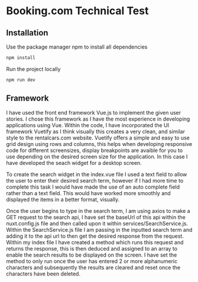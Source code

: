 # Booking.com Technical Test

## Installation

Use the package manager npm to install all dependencies 

```bash
npm install
```

Run the project locally 

```bash
npm run dev
```


## Framework

I have used the front end framework Vue.js to implement the given user stories. I chose this framework as I have the most experience in developing applications using Vue. Within the code, I have incorporated the UI framework Vuetify as I think visually this creates a very clean, and similar style to the rentalcars.com website. Vuetify offers a simple and easy to use grid design using rows and columns, this helps when developing responsive code for different screensizes, display breakpoints are avaible for you to use depending on the desired screen size for the application. In this case I have developed the seach widget for a desktop screen.

To create the search widget in the index.vue file I used a text field to allow the user to enter their desired search term, however if I had more time to complete this task I would have made the use of an auto complete field rather than a text field. This would have worked more smoothly and displayed the items in a better format, visually. 

Once the user begins to type in the search term, I am using axios to make a GET request to the search api, I have set the baseUrl of this api within the nuxt.config.js file and then called upon it within services/SearchService.js. Within the SearchService.js file I am passing in the inputted search term and adding it to the api url to then get the desired response from the request. Within my index file I have created a method which runs this request and returns the response, this is then deduced and assigned to an array to enable the search results to be displayed on the screen. I have set the method to only run once the user has entered 2 or more alphanumeric characters and subsequently the results are cleared and reset once the characters have been deleted.  
